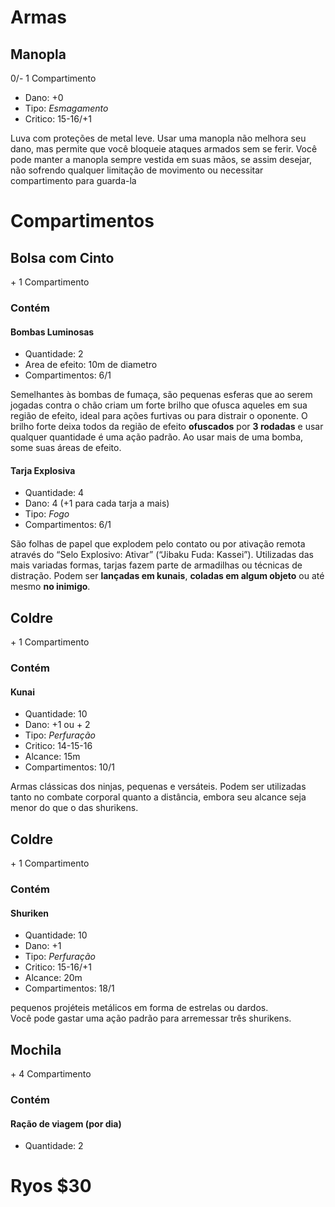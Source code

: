 # Armas

## Manopla

0/- 1 Compartimento

* Dano: +0
* Tipo: *Esmagamento*
* Critico: 15-16/+1

Luva com proteções de metal leve. Usar uma manopla não
melhora seu dano, mas permite que você bloqueie ataques armados
sem se ferir. Você pode manter a manopla sempre vestida em suas
mãos, se assim desejar, não sofrendo qualquer limitação de movimento
ou necessitar compartimento para guarda-la

# Compartimentos

## Bolsa com Cinto

\+ 1 Compartimento

### Contém

#### Bombas Luminosas

* Quantidade: 2
* Area de efeito: 10m de diametro
* Compartimentos: 6/1

Semelhantes às bombas de fumaça, são pequenas
esferas que ao serem jogadas contra o chão criam um forte brilho que
ofusca aqueles em sua região de efeito, ideal para ações furtivas ou para
distrair o oponente. O brilho forte deixa todos da região de efeito
**ofuscados** por **3 rodadas** e usar qualquer quantidade é uma ação
padrão. Ao usar mais de uma bomba, some suas áreas de efeito.

#### Tarja Explosiva

* Quantidade: 4
* Dano: 4 (+1 para cada tarja a mais)
* Tipo: *Fogo*
* Compartimentos: 6/1

São folhas de papel que explodem pelo contato ou
por ativação remota através do “Selo Explosivo: Ativar” (“Jibaku Fuda:
Kassei”). Utilizadas das mais variadas formas, tarjas fazem parte de
armadilhas ou técnicas de distração. Podem ser **lançadas em kunais**,
**coladas em algum objeto** ou até mesmo **no inimigo**.

## Coldre

\+ 1 Compartimento

### Contém

#### Kunai

* Quantidade: 10
* Dano: +1 ou + 2
* Tipo: *Perfuração*
* Critico: 14-15-16
* Alcance: 15m
* Compartimentos: 10/1

Armas clássicas dos ninjas, pequenas e versáteis. Podem ser
utilizadas tanto no combate corporal quanto a distância, embora seu
alcance seja menor do que o das shurikens.

## Coldre

\+ 1 Compartimento

### Contém

#### Shuriken

* Quantidade: 10
* Dano: +1 
* Tipo: *Perfuração*
* Critico: 15-16/+1
* Alcance: 20m
* Compartimentos: 18/1

pequenos projéteis metálicos em forma de estrelas ou dardos.  
Você pode gastar uma ação padrão para arremessar três shurikens.

## Mochila

\+ 4 Compartimento

### Contém 

#### Ração de viagem (por dia)

* Quantidade: 2

# Ryos $30